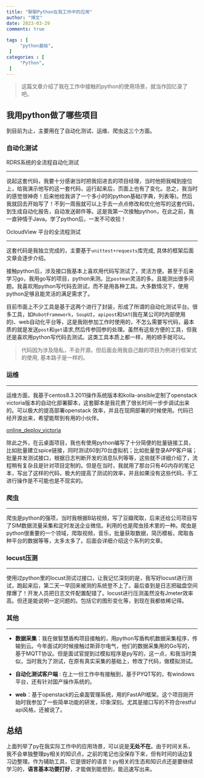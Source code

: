 ```yaml
---
title: "聊聊Python在我工作中的应用"                         
author: "博文"   
date: 2023-03-29          
comments: true 
 
tags : [                                    
     "python基础",
 ]
categories : [                              
     "Python",
 ]
---
```

> 这篇文章介绍了我在工作中接触的python的使用场景，就当作回忆录了吧。

## 我用python做了哪些项目

到目前为止，主要用在了自动化测试、运维、爬虫这三个方面。

### 自动化测试

RDRS系统的全流程自动化测试

------

说起这套代码，我要十分感谢当时把我招进去的项目经理，当时他把我喊到座位上，给我演示他写的这一套代码，运行起来后，页面上也有了变化。总之，我当时的感觉很神奇！后来他给我讲了一个多小时的python基础(字典，列表等)。然后我就回去开始写了！不到一周我就可以上手去一点点修改和优化他写的这套代码，到生成自动化报告，自动发送邮件等。这是我第一次接触python，在此之前，我一直钟情于Java。学了python后，一发不可收拾！

OcloudView 平台的全流程测试

------

这套代码是我独立完成的，主要基于`unittest+requests`库完成, 具体的框架后面文章会逐步介绍。

接触python后，涉及接口我基本上喜欢用代码写测试了，灵活方便。甚至于后来学习go，我用go写的项目，python来测。比`postman`灵活的多。且能测出很多问题。我喜欢用python写代码去测试，而不是用各种工具。大多数情况下，使用python足够且能灵活的满足需求了。

目前市面上不少工具是基于这两个进行了封装，形成了所谓的自动化测试平台。很多工具，如`RobotFramework`，`SoupUI`，`apipost`和`SAT`(我在某公司时内部使用的)、web自动化平台等，这是我刚参加工作时使用的，不怎么需要写代码，最本质的就是发送`post`和`get`请求,然后传参回参的处理。虽然有这些方便的工具，但我还是喜欢用python写代码去测试。这类工具本质上都一样，用的顺手就可以。

> 代码因为涉及隐私，不会开源。但后面会用我自己敲的项目为例进行框架式的使用, 基本路子是一样的。

### 运维

------

运维方面，我基于centos8.3.2011操作系统版本和kolla-ansible定制了openstack victoria版本的自动化部署脚本，这套脚本是我花费了很长时间一步步调试出来的。可以极大的提高部署openstack 效率，并且在现网部署的时候使用。代码已经开源出来，希望能帮到有用的小伙伴。

[online_deploy_victoria](https://github.com/sunnydongbowen/online_deploy_victoria)  

除此之外，在云桌面项目，我也有使用python编写了十分简便的批量链接工具，比如批量建立spice链接，同时测试60到70台虚拟机；比如批量登录APP客户端；批量并发测试接口，根据日志判断开发的消息队列等等，这些就不详细介绍了，流程稍有复杂且是针对项目定制的。但是在当时，我就用了那台只有4G内存的笔记本，写出了这样的代码，极大的提高了测试的效率，并且如果没有这些代码，手工进行操作是不可能也是不现实的。

### 爬虫

------

爬虫是python的强项，当时我根据B站视频，写了豆瓣爬取，后来还给公司项目写了SIM数据流量采集和定时发送企业微信。利用的也是爬虫技术里的一种。爬虫是python很重要的一个领域，爬取视频，音乐，批量获取数据，简历模板，爬取各种平台的数据等等，太多太多了。后面会详细介绍这个系列的文章。

### locust压测

------

使用过python里的locust测试过接口，让我记忆深刻的是，我写好locust进行测试，跑起来后，第二天一早回来被测的系统登不上了。最后查到是日志把磁盘空间撑爆了！开发人员把日志文件配置配错了。locust进行压测虽然没有Jmeter效率高。但还是能说明一定问题的。包括它的图形变化等，到现在我都依稀记得。

### 其他

------

- **数据采集**：我在做智慧盾构项目接触的，用python写盾构机数据采集程序，传输到云。今年面试的时候接触过斯菲尔电气，他们的数据采集用的Go写的，基于MQTT协议。但是面试官提到过模拟程序是py写的，这一点，和我当时类似，当时我为了测试，在原有真实采集的基础上，修改了代码，做模拟测试。

- **自动化测试客户端** : 在上一份工作中有接触到，基于PYQT写的，有windows平台，还有针对国产操作系统的。
- **web**：基于openstack的云桌面管理系统，用的FastAPI框架。这个项目刚开始时我参加了一些简单功能的研发，印象深刻。尤其是接口写的不符合restful api风格，还被说了。

## 总结

上面列举了py在我实际工作中的应用场景，可以说是**无处不在**。由于时间关系，我不会单独整理py相关的知识点，之前的笔记也没保存下来，但有时间的话边复习边整理。作为辅助工具，它是很好的语言！py相关的生态和知识点还是要继续学习的，**语言基本功要打好**，才能做到能想到，能迅速写出来。